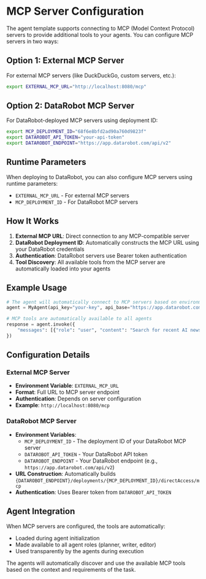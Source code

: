 # MCP Server Configuration

The agent template supports connecting to MCP (Model Context Protocol) servers to provide additional tools to your agents. You can configure MCP servers in two ways:

## Option 1: External MCP Server

For external MCP servers (like DuckDuckGo, custom servers, etc.):

```bash
export EXTERNAL_MCP_URL="http://localhost:8080/mcp"
```

## Option 2: DataRobot MCP Server

For DataRobot-deployed MCP servers using deployment ID:

```bash
export MCP_DEPLOYMENT_ID="68f6e8bfd2ad90a760d9823f"
export DATAROBOT_API_TOKEN="your-api-token"
export DATAROBOT_ENDPOINT="https://app.datarobot.com/api/v2"
```

## Runtime Parameters

When deploying to DataRobot, you can also configure MCP servers using runtime parameters:

- `EXTERNAL_MCP_URL` - For external MCP servers
- `MCP_DEPLOYMENT_ID` - For DataRobot MCP servers

## How It Works

1. **External MCP URL**: Direct connection to any MCP-compatible server
2. **DataRobot Deployment ID**: Automatically constructs the MCP URL using your DataRobot credentials
3. **Authentication**: DataRobot servers use Bearer token authentication
4. **Tool Discovery**: All available tools from the MCP server are automatically loaded into your agents

## Example Usage

```python
# The agent will automatically connect to MCP servers based on environment variables
agent = MyAgent(api_key="your-key", api_base="https://app.datarobot.com")

# MCP tools are automatically available to all agents
response = agent.invoke({
    "messages": [{"role": "user", "content": "Search for recent AI news"}]
})
```

## Configuration Details

### External MCP Server
- **Environment Variable**: `EXTERNAL_MCP_URL`
- **Format**: Full URL to MCP server endpoint
- **Authentication**: Depends on server configuration
- **Example**: `http://localhost:8080/mcp`

### DataRobot MCP Server
- **Environment Variables**: 
  - `MCP_DEPLOYMENT_ID` - The deployment ID of your DataRobot MCP server
  - `DATAROBOT_API_TOKEN` - Your DataRobot API token
  - `DATAROBOT_ENDPOINT` - Your DataRobot endpoint (e.g., `https://app.datarobot.com/api/v2`)
- **URL Construction**: Automatically builds `{DATAROBOT_ENDPOINT}/deployments/{MCP_DEPLOYMENT_ID}/directAccess/mcp`
- **Authentication**: Uses Bearer token from `DATAROBOT_API_TOKEN`

## Agent Integration

When MCP servers are configured, the tools are automatically:
- Loaded during agent initialization
- Made available to all agent roles (planner, writer, editor)
- Used transparently by the agents during execution

The agents will automatically discover and use the available MCP tools based on the context and requirements of the task.
